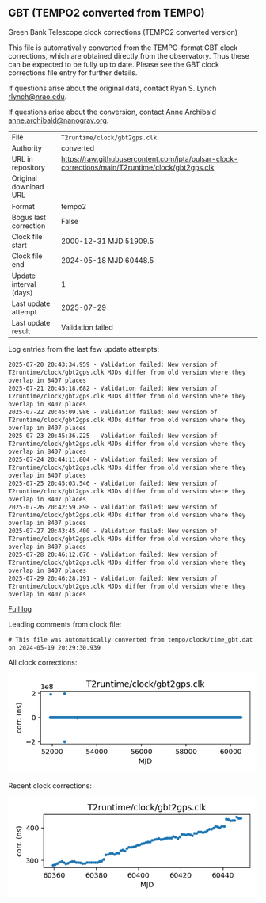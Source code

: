 
## GBT (TEMPO2 converted from TEMPO)

Green Bank Telescope clock corrections (TEMPO2 converted version)

This file is automativally converted from the TEMPO-format GBT
clock corrections, which are obtained directly from the observatory.
Thus these can be expected to be fully up to date. Please see the
GBT clock corrections file entry for further details.

If questions arise about the original data, contact Ryan S. Lynch
<rlynch@nrao.edu>.

If questions arise about the conversion, contact Anne Archibald
<anne.archibald@nanograv.org>.

|     |     |
|:--- |:--- |
| File | `T2runtime/clock/gbt2gps.clk` |
| Authority | converted |
| URL in repository | <https://raw.githubusercontent.com/ipta/pulsar-clock-corrections/main/T2runtime/clock/gbt2gps.clk> |
| Original download URL | <None> |
| Format | tempo2 |
| Bogus last correction | False |
| Clock file start | 2000-12-31 MJD 51909.5 |
| Clock file end | 2024-05-18 MJD 60448.5 |
| Update interval (days) | 1 |
| Last update attempt | 2025-07-29 |
| Last update result | Validation failed |

Log entries from the last few update attempts:
```
2025-07-20 20:43:34.959 - Validation failed: New version of T2runtime/clock/gbt2gps.clk MJDs differ from old version where they overlap in 8407 places
2025-07-21 20:45:18.682 - Validation failed: New version of T2runtime/clock/gbt2gps.clk MJDs differ from old version where they overlap in 8407 places
2025-07-22 20:45:09.986 - Validation failed: New version of T2runtime/clock/gbt2gps.clk MJDs differ from old version where they overlap in 8407 places
2025-07-23 20:45:36.225 - Validation failed: New version of T2runtime/clock/gbt2gps.clk MJDs differ from old version where they overlap in 8407 places
2025-07-24 20:44:11.804 - Validation failed: New version of T2runtime/clock/gbt2gps.clk MJDs differ from old version where they overlap in 8407 places
2025-07-25 20:45:03.546 - Validation failed: New version of T2runtime/clock/gbt2gps.clk MJDs differ from old version where they overlap in 8407 places
2025-07-26 20:42:59.898 - Validation failed: New version of T2runtime/clock/gbt2gps.clk MJDs differ from old version where they overlap in 8407 places
2025-07-27 20:43:45.400 - Validation failed: New version of T2runtime/clock/gbt2gps.clk MJDs differ from old version where they overlap in 8407 places
2025-07-28 20:46:12.676 - Validation failed: New version of T2runtime/clock/gbt2gps.clk MJDs differ from old version where they overlap in 8407 places
2025-07-29 20:46:28.191 - Validation failed: New version of T2runtime/clock/gbt2gps.clk MJDs differ from old version where they overlap in 8407 places
```
[Full log](https://raw.githubusercontent.com/ipta/pulsar-clock-corrections/main/log/T2runtime/clock/gbt2gps.clk.log)

Leading comments from clock file:

    # This file was automatically converted from tempo/clock/time_gbt.dat on 2024-05-19 20:29:30.939



All clock corrections:

![plot of all clock corrections](gbt2gps.clk.png "All corrections")

Recent clock corrections:

![plot of recent clock corrections](gbt2gps.clk.short.png "Recent corrections")

